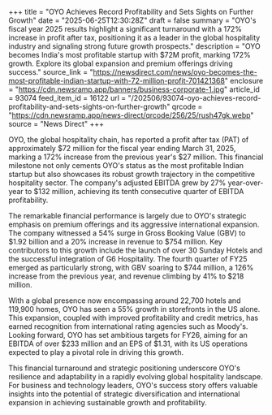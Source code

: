 +++
title = "OYO Achieves Record Profitability and Sets Sights on Further Growth"
date = "2025-06-25T12:30:28Z"
draft = false
summary = "OYO's fiscal year 2025 results highlight a significant turnaround with a 172% increase in profit after tax, positioning it as a leader in the global hospitality industry and signaling strong future growth prospects."
description = "OYO becomes India's most profitable startup with $72M profit, marking 172% growth. Explore its global expansion and premium offerings driving success."
source_link = "https://newsdirect.com/news/oyo-becomes-the-most-profitable-indian-startup-with-72-million-profit-701421368"
enclosure = "https://cdn.newsramp.app/banners/business-corporate-1.jpg"
article_id = 93074
feed_item_id = 16122
url = "/202506/93074-oyo-achieves-record-profitability-and-sets-sights-on-further-growth"
qrcode = "https://cdn.newsramp.app/news-direct/qrcode/256/25/rush47gk.webp"
source = "News Direct"
+++

<p>OYO, the global hospitality chain, has reported a profit after tax (PAT) of approximately $72 million for the fiscal year ending March 31, 2025, marking a 172% increase from the previous year's $27 million. This financial milestone not only cements OYO's status as the most profitable Indian startup but also showcases its robust growth trajectory in the competitive hospitality sector. The company's adjusted EBITDA grew by 27% year-over-year to $132 million, achieving its tenth consecutive quarter of EBITDA profitability.</p><p>The remarkable financial performance is largely due to OYO's strategic emphasis on premium offerings and its aggressive international expansion. The company witnessed a 54% surge in Gross Booking Value (GBV) to $1.92 billion and a 20% increase in revenue to $754 million. Key contributors to this growth include the launch of over 30 Sunday Hotels and the successful integration of G6 Hospitality. The fourth quarter of FY25 emerged as particularly strong, with GBV soaring to $744 million, a 126% increase from the previous year, and revenue climbing by 41% to $218 million.</p><p>With a global presence now encompassing around 22,700 hotels and 119,900 homes, OYO has seen a 55% growth in storefronts in the US alone. This expansion, coupled with improved profitability and credit metrics, has earned recognition from international rating agencies such as Moody's. Looking forward, OYO has set ambitious targets for FY26, aiming for an EBITDA of over $233 million and an EPS of $1.31, with its US operations expected to play a pivotal role in driving this growth.</p><p>This financial turnaround and strategic positioning underscore OYO's resilience and adaptability in a rapidly evolving global hospitality landscape. For business and technology leaders, OYO's success story offers valuable insights into the potential of strategic diversification and international expansion in achieving sustainable growth and profitability.</p>